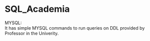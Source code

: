 # SQL_Academia
MYSQL:  
It has simple MYSQL commands to run queries on DDL provided by Professor in the Univerity. 

